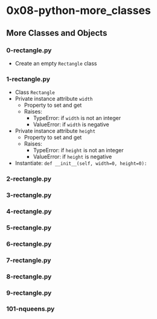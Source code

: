 # 0x08-python-more_classes

## More Classes and Objects
### 0-rectangle.py
* Create an empty `Rectangle` class

### 1-rectangle.py
* Class `Rectangle`
* Private instance attribute `width`
  * Property to set and get
  * Raises:
    * TypeError: if `width` is not an integer
    * ValueError: if `width` is negative
* Private instance attribute `height`
  * Property to set and get
  * Raises:
    * TypeError: if `height` is not an integer
    * ValueError: if `height` is negative
* Instantiate: `def __init__(self, width=0, height=0):`

### 2-rectangle.py
### 3-rectangle.py
### 4-rectangle.py
### 5-rectangle.py
### 6-rectangle.py
### 7-rectangle.py
### 8-rectangle.py
### 9-rectangle.py

### 101-nqueens.py
